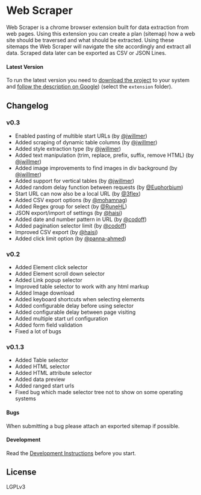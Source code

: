 # Web Scraper

Web Scraper is a chrome browser extension built for data extraction from web
pages. Using this extension you can create a plan (sitemap) how a web site
should be traversed and what should be extracted. Using these sitemaps the
Web Scraper will navigate the site accordingly and extract all data. Scraped
data later can be exported as CSV or JSON Lines.

#### Latest Version

To run the latest version you need to [download the project][latest-releases] to your system and [follow the description on Google][get-started-chrome]) (select the `extension` folder).

## Changelog

### v0.3

-   Enabled pasting of multible start URLs (by [@jwillmer](https://github.com/jwillmer))
-   Added scraping of dynamic table columns (by [@jwillmer](https://github.com/jwillmer))
-   Added style extraction type (by [@jwillmer](https://github.com/jwillmer))
-   Added text manipulation (trim, replace, prefix, suffix, remove HTML) (by [@jwillmer](https://github.com/jwillmer))
-   Added image improvements to find images in div background (by [@jwillmer](https://github.com/jwillmer))
-   Added support for vertical tables (by [@jwillmer](https://github.com/jwillmer))
-   Added random delay function between requests (by [@Euphorbium](https://github.com/Euphorbium))
-   Start URL can now also be a local URL (by [@3flex](https://github.com/3flex))
-   Added CSV export options (by [@mohamnag](https://github.com/mohamnag))
-   Added Regex group for select (by [@RuneHL](https://github.com/RuneHL))
-   JSON export/import of settings (by [@haisi](https://github.com/haisi))
-   Added date and number pattern in URL (by [@codoff](https://github.com/codoff))
-   Added pagination selector limit (by [@codoff](https://github.com/codoff))
-   Improved CSV export (by [@haisi](https://github.com/haisi))
-   Added click limit option (by [@panna-ahmed](https://github.com/panna-ahmed))

### v0.2

-   Added Element click selector
-   Added Element scroll down selector
-   Added Link popup selector
-   Improved table selector to work with any html markup
-   Added Image download
-   Added keyboard shortcuts when selecting elements
-   Added configurable delay before using selector
-   Added configurable delay between page visiting
-   Added multiple start url configuration
-   Added form field validation
-   Fixed a lot of bugs

### v0.1.3

-   Added Table selector
-   Added HTML selector
-   Added HTML attribute selector
-   Added data preview
-   Added ranged start urls
-   Fixed bug which made selector tree not to show on some operating systems

#### Bugs

When submitting a bug please attach an exported sitemap if possible.

#### Development

Read the [Development Instructions](/docs/Development.md) before you start.

## License

LGPLv3

[chrome-store]: https://chrome.google.com/webstore/detail/web-scraper/jnhgnonknehpejjnehehllkliplmbmhn
[webscraper.io]: http://webscraper.io/
[google-groups]: https://groups.google.com/forum/#!forum/web-scraper
[github-issues]: https://github.com/martinsbalodis/web-scraper-chrome-extension/issues
[get-started-chrome]: https://developer.chrome.com/extensions/getstarted#unpacked
[issue-14]: https://github.com/jwillmer/web-scraper-chrome-extension/issues/14
[latest-releases]: https://github.com/jwillmer/web-scraper-chrome-extension/releases
